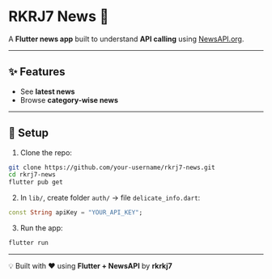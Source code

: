 # RKRJ7 News 📰

A **Flutter news app** built to understand **API calling** using [NewsAPI.org](https://newsapi.org/).

---

## ✨ Features

- See **latest news**
- Browse **category-wise news**

---

## 🚀 Setup

1. Clone the repo:

```bash
git clone https://github.com/your-username/rkrj7-news.git
cd rkrj7-news
flutter pub get
```

2. In `lib/`, create folder `auth/` → file `delicate_info.dart`:

```dart
const String apiKey = "YOUR_API_KEY";
```

3. Run the app:

```bash
flutter run
```

---

💡 Built with ❤️ using **Flutter + NewsAPI** by **rkrkj7**
